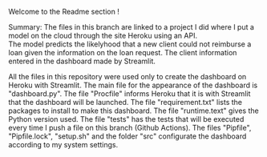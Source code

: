 Welcome to the Readme section !

Summary: The files in this branch are linked to a project I did where I put a model on the cloud through the site Heroku using an API.  
The model predicts the likelyhood that a new client could not reimburse a loan given the information on the loan request. The client information entered in the dashboard made by Streamlit.

All the files in this repository were used only to create the dashboard on Heroku with Streamlit.
The main file for the appearance of the dashboard is "dashboard.py". 
The file "Procfile" informs Heroku that it is with Streamlit that the dashboard will be launched.
The file "requirement.txt" lists the packages to install to make this dashboard.
The file "runtime.text" gives the Python version used.
The file "tests" has the tests that will be executed every time I push a file on this branch (Github Actions).
The files "Pipfile", "Pipfile.lock", "setup.sh" and the folder "src" configurate the dashboard according to my system settings.
